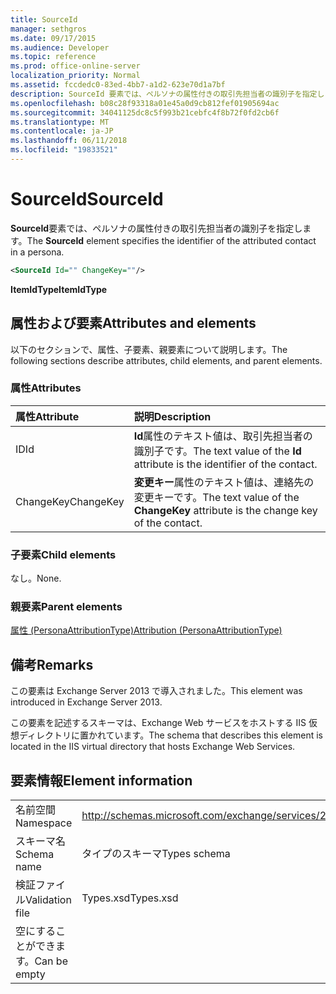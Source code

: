 ```yaml
---
title: SourceId
manager: sethgros
ms.date: 09/17/2015
ms.audience: Developer
ms.topic: reference
ms.prod: office-online-server
localization_priority: Normal
ms.assetid: fccdedc0-83ed-4bb7-a1d2-623e70d1a7bf
description: SourceId 要素では、ペルソナの属性付きの取引先担当者の識別子を指定します。
ms.openlocfilehash: b08c28f93318a01e45a0d9cb812fef01905694ac
ms.sourcegitcommit: 34041125dc8c5f993b21cebfc4f8b72f0fd2cb6f
ms.translationtype: MT
ms.contentlocale: ja-JP
ms.lasthandoff: 06/11/2018
ms.locfileid: "19833521"
---
```

# <a name="sourceid"></a><span data-ttu-id="42fff-103">SourceId</span><span class="sxs-lookup"><span data-stu-id="42fff-103">SourceId</span></span>

<span data-ttu-id="42fff-104">**SourceId**要素では、ペルソナの属性付きの取引先担当者の識別子を指定します。</span><span class="sxs-lookup"><span data-stu-id="42fff-104">The **SourceId** element specifies the identifier of the attributed contact in a persona.</span></span> 
  
```XML
<SourceId Id="" ChangeKey=""/>
```

 <span data-ttu-id="42fff-105">**ItemIdType**</span><span class="sxs-lookup"><span data-stu-id="42fff-105">**ItemIdType**</span></span>
## <a name="attributes-and-elements"></a><span data-ttu-id="42fff-106">属性および要素</span><span class="sxs-lookup"><span data-stu-id="42fff-106">Attributes and elements</span></span>

<span data-ttu-id="42fff-107">以下のセクションで、属性、子要素、親要素について説明します。</span><span class="sxs-lookup"><span data-stu-id="42fff-107">The following sections describe attributes, child elements, and parent elements.</span></span>
  
### <a name="attributes"></a><span data-ttu-id="42fff-108">属性</span><span class="sxs-lookup"><span data-stu-id="42fff-108">Attributes</span></span>

|<span data-ttu-id="42fff-109">**属性**</span><span class="sxs-lookup"><span data-stu-id="42fff-109">**Attribute**</span></span>|<span data-ttu-id="42fff-110">**説明**</span><span class="sxs-lookup"><span data-stu-id="42fff-110">**Description**</span></span>|
|:-----|:-----|
|<span data-ttu-id="42fff-111">ID</span><span class="sxs-lookup"><span data-stu-id="42fff-111">Id</span></span>  <br/> |<span data-ttu-id="42fff-112">**Id**属性のテキスト値は、取引先担当者の識別子です。</span><span class="sxs-lookup"><span data-stu-id="42fff-112">The text value of the **Id** attribute is the identifier of the contact.</span></span>  <br/> |
|<span data-ttu-id="42fff-113">ChangeKey</span><span class="sxs-lookup"><span data-stu-id="42fff-113">ChangeKey</span></span>  <br/> |<span data-ttu-id="42fff-114">**変更キー**属性のテキスト値は、連絡先の変更キーです。</span><span class="sxs-lookup"><span data-stu-id="42fff-114">The text value of the **ChangeKey** attribute is the change key of the contact.</span></span>  <br/> |
   
### <a name="child-elements"></a><span data-ttu-id="42fff-115">子要素</span><span class="sxs-lookup"><span data-stu-id="42fff-115">Child elements</span></span>

<span data-ttu-id="42fff-116">なし。</span><span class="sxs-lookup"><span data-stu-id="42fff-116">None.</span></span>
  
### <a name="parent-elements"></a><span data-ttu-id="42fff-117">親要素</span><span class="sxs-lookup"><span data-stu-id="42fff-117">Parent elements</span></span>

[<span data-ttu-id="42fff-118">属性 (PersonaAttributionType)</span><span class="sxs-lookup"><span data-stu-id="42fff-118">Attribution (PersonaAttributionType)</span></span>](attribution-personaattributiontype.md)
  
## <a name="remarks"></a><span data-ttu-id="42fff-119">備考</span><span class="sxs-lookup"><span data-stu-id="42fff-119">Remarks</span></span>

<span data-ttu-id="42fff-120">この要素は Exchange Server 2013 で導入されました。</span><span class="sxs-lookup"><span data-stu-id="42fff-120">This element was introduced in Exchange Server 2013.</span></span>
  
<span data-ttu-id="42fff-121">この要素を記述するスキーマは、Exchange Web サービスをホストする IIS 仮想ディレクトリに置かれています。</span><span class="sxs-lookup"><span data-stu-id="42fff-121">The schema that describes this element is located in the IIS virtual directory that hosts Exchange Web Services.</span></span>
  
## <a name="element-information"></a><span data-ttu-id="42fff-122">要素情報</span><span class="sxs-lookup"><span data-stu-id="42fff-122">Element information</span></span>

|||
|:-----|:-----|
|<span data-ttu-id="42fff-123">名前空間</span><span class="sxs-lookup"><span data-stu-id="42fff-123">Namespace</span></span>  <br/> |http://schemas.microsoft.com/exchange/services/2006/types  <br/> |
|<span data-ttu-id="42fff-124">スキーマ名</span><span class="sxs-lookup"><span data-stu-id="42fff-124">Schema name</span></span>  <br/> |<span data-ttu-id="42fff-125">タイプのスキーマ</span><span class="sxs-lookup"><span data-stu-id="42fff-125">Types schema</span></span>  <br/> |
|<span data-ttu-id="42fff-126">検証ファイル</span><span class="sxs-lookup"><span data-stu-id="42fff-126">Validation file</span></span>  <br/> |<span data-ttu-id="42fff-127">Types.xsd</span><span class="sxs-lookup"><span data-stu-id="42fff-127">Types.xsd</span></span>  <br/> |
|<span data-ttu-id="42fff-128">空にすることができます。</span><span class="sxs-lookup"><span data-stu-id="42fff-128">Can be empty</span></span>  <br/> ||
   

